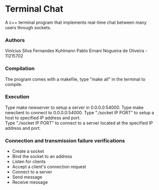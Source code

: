# Terminal Chat
A c++ terminal program that implements real-time chat between many users through sockets.

### Authors
Vinícius Silva Fernandes Kuhlmann
Pablo Ernani Nogueira de Oliveira - 11215702

### Compilation
The program comes with a makefile, type "make all" in the terminal to compile.

### Execution
Type make newserver to setup a server in 0.0.0.0:54000.
Type make newclient to connect to 0.0.0.0:54000.
Type "./socket IP PORT" to setup a host to specified IP address and port.  
Type "./socket IP PORT" to connect to a server located at the specified IP address and port.  

### Connection and transmission failure verifications
* Create a socket
* Bind the socket to an address
* Listen for clients
* Accept a client's connection request
* Connect to a server
* Send message
* Receive message
